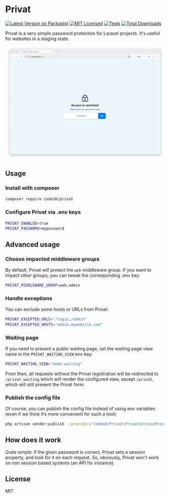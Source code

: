 # Privat

[![Latest Version on Packagist](https://img.shields.io/packagist/v/code16/privat.svg?style=flat-square)](https://packagist.org/packages/code16/privat)
[![MIT Licensed](https://img.shields.io/badge/license-MIT-brightgreen.svg?style=flat-square)](LICENSE.md)
[![Tests](https://github.com/code16/privat/actions/workflows/main.yml/badge.svg)](https://github.com/code16/privat/actions/workflows/main.yml)
[![Total Downloads](https://img.shields.io/packagist/dt/code16/privat.svg?style=flat-square)](https://packagist.org/packages/code16/privat)

Privat is a very simple password protection for Laravel projects. It's useful for websites in a staging state.

![Screenshot](screenshot.png)

## Usage

### Install with composer

```sh
composer require code16/privat
```

### Configure Privat via .env keys

```sh
PRIVAT_ENABLED=true
PRIVAT_PASSWORD=mypassword
```

## Advanced usage

### Choose impacted middleware groups

By default, Privat will protect the `web` middleware group. If you want to impact other groups, you can tweak the corresponding .env key:

```sh
PRIVAT_MIDDLEWARE_GROUP=web,admin
```

### Handle exceptions

You can exclude some hosts or URLs from Privat:

```sh
PRIVAT_EXCEPTED_URLS="/login,/admin"
PRIVAT_EXCEPTED_HOSTS="admin.mywebsite.com"
```

### Waiting page

If you need to present a public waiting page, set the waiting page view name in the `PRIVAT_WAITING_VIEW` env key:

```sh
PRIVAT_WAITING_VIEW="demo.waiting"
```

From then, all requests without the Privat registration will be redirected to `/privat_waiting` which will render the configured view, except `/privat`, which will still present the Privat form.

### Publish the config file

Of course, you can publish the config file instead of using env variables (even if we think it’s more convenient for such a tool):

```sh
php artisan vendor:publish --provider="Code16\Privat\PrivatServiceProvider"
```

## How does it work

Quite simple: if the given password is correct, Privat sets a session property, and look for it on each request. So, obviously, Privat won't work on non session based systems (an API for instance).

## License

MIT
